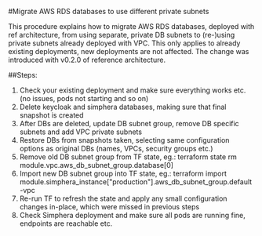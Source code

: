 #Migrate AWS RDS databases to use different private subnets

This procedure explains how to migrate AWS RDS databases, deployed with ref architecture, from using separate, private DB subnets to (re-)using 
private subnets already deployed with VPC. This only applies to already existing deployments, new deployments are not affected.
The change was introduced with v0.2.0 of reference architecture.

##Steps:
1. Check your existing deployment and make sure everything works etc. (no issues, pods not starting and so on)
2. Delete keycloak and simphera databases, making sure that final snapshot is created
3. After DBs are deleted, update DB subnet group, remove DB specific subnets and add VPC private subnets
4. Restore DBs from snapshots taken, selecting same configuration options as original DBs (names, VPCs, security groups etc.)
5. Remove old DB subnet group from TF state, eg.: terraform state rm module.vpc.aws_db_subnet_group.database[0]
6. Import new DB subnet group into TF state, eg.: terraform import module.simphera_instance[\"production\"].aws_db_subnet_group.default <infrastructure name>-vpc
7. Re-run TF to refresh the state and apply any small configuration changes in-place, which were missed in previous steps
8. Check Simphera deployment and make sure all pods are running fine, endpoints are reachable etc.

